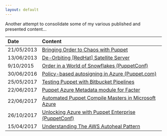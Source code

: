 ```yaml
---
layout: default
---
```


Another attempt to consolidate some of my various published and presented content...


| Date        | Content            | 
|:-------------|:------------------|
| 21/05/2013   | [Bringing Order to Chaos with Puppet](https://www.slideshare.net/slideshow/embed_code/key/avj6vHPWMGOJH6)
| 13/06/2013   | [De-Orbiting [RedHat] Satellite Server](http://goo.gl/0CAcy) |
| 9/10/2015    | [Order in a World of Snowflakes (PuppetConf)](https://www.youtube.com/watch?v=d9T80hDDZNA) |
| 30/06/2016   | [Policy-based autosigning in Azure (Puppet.com)](https://puppet.com/blog/policy-based-autosigning-azure-cli-and-virtual-machine-tags) |
| 25/05/2017   | [Testing Puppet with Bitbucket Pipelines](https://www.slideshare.net/slideshow/embed_code/key/3Cc9FViIN2HHRm)
| 22/06/2017   | [Puppet Azure Metadata module for Facter](https://github.com/keirans/azuremetadata)
| 22/06/2017   | [Automated Puppet Compile Masters in Microsoft Azure](https://github.com/keirans/azure-puppet-compilemasters) | 
| 26/10/2017   | [Unlocking Azure with Puppet Enterprise (PuppetConf)](https://www.youtube.com/watch?v=tbWeYvOHvJE) | 
| 15/04/2017   | [Understanding The AWS Autoheal Pattern](https://github.com/keirans/aws_autoheal) |

